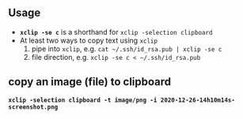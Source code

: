 ## Usage
- **`xclip -se c`** is a shorthand for `xclip -selection clipboard`
- At least two ways to copy text using `xclip`
  01. pipe into `xclip`, e.g. `cat ~/.ssh/id_rsa.pub | xclip -se c`
  01. file direction, e.g. `xclip -se c < ~/.ssh/id_rsa.pub`

## copy an image (file) to clipboard
**`xclip -selection clipboard -t image/png -i 2020-12-26-14h10m14s-screenshot.png`**









